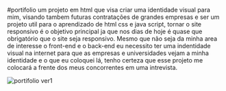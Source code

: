 #portifolio
um projeto em html que visa criar uma identidade visual para mim, visando tambem futuras contratações de grandes empresas e ser um projeto util para o aprendizado de html css e java script, tornar o site responsivo é o objetivo principal ja que nos dias de hoje é quase que obrigatório que o site seja responsivo. Mesmo que não seja da minha area de interesse o front-end e o back-end eu necessito ter uma indentidade visual na internet para que as empresas e universidades vejam a minha identidade e o que eu coloquei lá, tenho certeza que esse projeto me colocará a frente dos meus concorrentes em uma intrevista.

![portifolio ver1](https://user-images.githubusercontent.com/85702153/215329588-f7a8f976-0d49-46da-a8f4-20eaf9bdc489.png)
